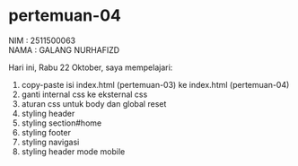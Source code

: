 ﻿# pertemuan-04

NIM : 2511500063<br>
NAMA : GALANG NURHAFIZD<br>

Hari ini, Rabu 22 Oktober, saya mempelajari:
<ol>
  <li>copy-paste isi index.html (pertemuan-03) ke index.html (pertemuan-04)</li>
  <li>ganti internal css ke eksternal css</li>
  <li>aturan css untuk body dan global reset</li>
  <li>styling header</li>
  <li>styling section#home</li>
  <li>styling footer</li>
  <li>styling navigasi</li>
  <li>styling header mode mobile</li>
<ol>